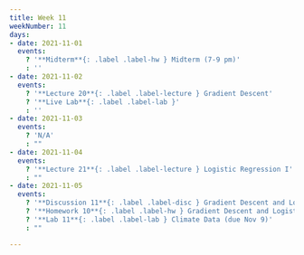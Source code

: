 ```yaml
---
title: Week 11
weekNumber: 11
days:
- date: 2021-11-01
  events:
    ? '**Midterm**{: .label .label-hw } Midterm (7-9 pm)'
    : ''
- date: 2021-11-02
  events:
    ? '**Lecture 20**{: .label .label-lecture } Gradient Descent'
    ? '**Live Lab**{: .label .label-lab }'
    : ''
- date: 2021-11-03
  events:
    ? 'N/A'
    : ""
- date: 2021-11-04
  events:
    ? '**Lecture 21**{: .label .label-lecture } Logistic Regression I'
    : ""
- date: 2021-11-05
  events:
    ? '**Discussion 11**{: .label .label-disc } Gradient Descent and Logistic Regression I'
    ? '**Homework 10**{: .label .label-hw } Gradient Descent and Logistic Regression (due Nov 11)'
    ? '**Lab 11**{: .label .label-lab } Climate Data (due Nov 9)'
    : ""

---
```


